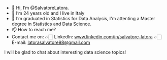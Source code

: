 - 👋 Hi, I’m @SalvatoreLatora.
- 👀 I’m 24 years old and I live in Italy
- 🏢 I’m graduated in Statistics for Data Analysis, I'm attenting a Master degree in Statistics and Data Science.
- 📫 How to reach me?
- Contact me on:
👉🏻 LinkedIn: www.linkedin.com/in/salvatore-latora
👉🏻 E-mail: latorasalvatore98@gmail.com

I will be glad to chat about interesting data science topics!
<!---
SalvatoreLatora/SalvatoreLatora is a ✨ special ✨ repository because its `README.md` (this file) appears on your GitHub profile.
You can click the Preview link to take a look at your changes.
--->

